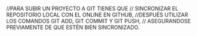//PARA SUBIR UN PROYECTO A GIT TIENES QUE 
// SINCRONIZAR EL REPOSITORIO LOCAL CON EL ONLINE EN GITHUB,
//DESPUÉS UTILIZAR LOS COMANDOS GIT ADD, GIT COMMIT Y GIT PUSH, 
// ASEGURANDOSE PREVIAMENTE DE QUE ESTÉN BIEN SINCRONIZADO.